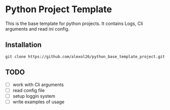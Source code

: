 # Python Project Template
This is the base template for python projects. It contains Logs, Cli arguments and read ini config.

## Installation
`git clone https://github.com/alexol26/python_base_template_project.git`

## TODO

- [ ] work with Cli arguments
- [ ] read config file
- [ ] setup loggin system
- [ ] write examples of usage
